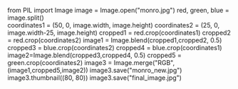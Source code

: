 from PIL import Image
image = Image.open("monro.jpg")
red, green, blue = image.split()  
coordinates1 = (50, 0, image.width, image.height)
coordinates2 = (25, 0, image.width-25, image.height)
cropped1 = red.crop(coordinates1)
cropped2 = red.crop(coordinates2)
image1 = Image.blend(cropped1,cropped2, 0.5)
cropped3 = blue.crop(coordinates2)
cropped4 = blue.crop(coordinates1)
image2=Image.blend(cropped3,cropped4, 0.5)
cropped5 = green.crop(coordinates2)
image3 = Image.merge("RGB", (image1,cropped5,image2))
image3.save("monro_new.jpg")
image3.thumbnail((80, 80))
image3.save("final_image.jpg")  
